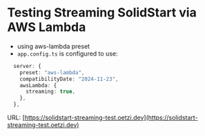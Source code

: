 # Testing Streaming SolidStart via AWS Lambda

- using aws-lambda preset
- `app.config.ts` is configured to use:

```ts
  server: {
    preset: "aws-lambda",
    compatibilityDate: "2024-11-23",
    awsLambda: {
      streaming: true,
    },
  },
```

URL: [https://solidstart-streaming-test.oetzi.dev](https://solidstart-streaming-test.oetzi.dev)
